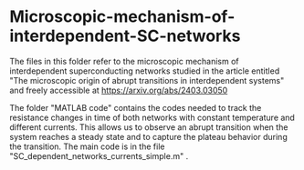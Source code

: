 # Microscopic-mechanism-of-interdependent-SC-networks
The files in this folder refer to the microscopic mechanism of interdependent superconducting networks studied in the article entitled "The microscopic origin of abrupt transitions in interdependent systems" and freely accessible at https://arxiv.org/abs/2403.03050

The folder "MATLAB code" contains the codes needed to track the resistance changes in time of both networks with constant temperature and different currents. This allows us to observe an abrupt transition when the system reaches a steady state and to capture the plateau behavior during the transition. The main code is in the file "SC_dependent_networks_currents_simple.m" .
